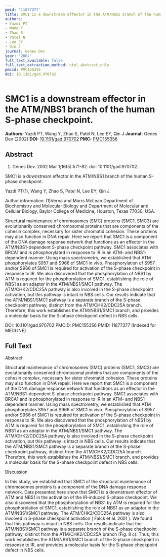 ```yaml
---
pmid: '11877377'
title: SMC1 is a downstream effector in the ATM/NBS1 branch of the human S-phase checkpoint.
authors:
- Yazdi PT
- Wang Y
- Zhao S
- Patel N
- Lee EY
- Qin J
journal: Genes Dev
year: '2002'
full_text_available: false
full_text_extraction_method: html_abstract_only
pmcid: PMC155356
doi: 10.1101/gad.970702
---
```


# SMC1 is a downstream effector in the ATM/NBS1 branch of the human S-phase checkpoint.
**Authors:** Yazdi PT, Wang Y, Zhao S, Patel N, Lee EY, Qin J
**Journal:** Genes Dev (2002)
**DOI:** [10.1101/gad.970702](https://doi.org/10.1101/gad.970702)
**PMC:** [PMC155356](https://www.ncbi.nlm.nih.gov/pmc/articles/PMC155356/)

## Abstract

1. Genes Dev. 2002 Mar 1;16(5):571-82. doi: 10.1101/gad.970702.

SMC1 is a downstream effector in the ATM/NBS1 branch of the human S-phase 
checkpoint.

Yazdi PT(1), Wang Y, Zhao S, Patel N, Lee EY, Qin J.

Author information:
(1)Verna and Marrs McLean Department of Biochemistry and Molecular Biology and 
Department of Molecular and Cellular Biology, Baylor College of Medicine, 
Houston, Texas 77030, USA.

Structural maintenance of chromosomes (SMC) proteins (SMC1, SMC3) are 
evolutionarily conserved chromosomal proteins that are components of the cohesin 
complex, necessary for sister chromatid cohesion. These proteins may also 
function in DNA repair. Here we report that SMC1 is a component of the DNA 
damage response network that functions as an effector in the ATM/NBS1-dependent 
S-phase checkpoint pathway. SMC1 associates with BRCA1 and is phosphorylated in 
response to IR in an ATM- and NBS1-dependent manner. Using mass spectrometry, we 
established that ATM phosphorylates S957 and S966 of SMC1 in vivo. 
Phosphorylation of S957 and/or S966 of SMC1 is required for activation of the 
S-phase checkpoint in response to IR. We also discovered that the 
phosphorylation of NBS1 by ATM is required for the phosphorylation of SMC1, 
establishing the role of NBS1 as an adaptor in the ATM/NBS1/SMC1 pathway. The 
ATM/CHK2/CDC25A pathway is also involved in the S-phase checkpoint activation, 
but this pathway is intact in NBS cells. Our results indicate that the 
ATM/NBS1/SMC1 pathway is a separate branch of the S-phase checkpoint pathway, 
distinct from the ATM/CHK2/CDC25A branch. Therefore, this work establishes the 
ATM/NBS1/SMC1 branch, and provides a molecular basis for the S-phase checkpoint 
defect in NBS cells.

DOI: 10.1101/gad.970702
PMCID: PMC155356
PMID: 11877377 [Indexed for MEDLINE]

## Full Text

Abstract

Structural maintenance of chromosomes (SMC) proteins (SMC1, SMC3) are evolutionarily conserved chromosomal proteins that are components of the cohesin complex, necessary for sister chromatid cohesion. These proteins may also function in DNA repair. Here we report that SMC1 is a component of the DNA damage response network that functions as an effector in the ATM/NBS1-dependent S-phase checkpoint pathway. SMC1 associates with BRCA1 and is phosphorylated in response to IR in an ATM- and NBS1-dependent manner. Using mass spectrometry, we established that ATM phosphorylates S957 and S966 of SMC1 in vivo. Phosphorylation of S957 and/or S966 of SMC1 is required for activation of the S-phase checkpoint in response to IR. We also discovered that the phosphorylation of NBS1 by ATM is required for the phosphorylation of SMC1, establishing the role of NBS1 as an adaptor in the ATM/NBS1/SMC1 pathway. The ATM/CHK2/CDC25A pathway is also involved in the S-phase checkpoint activation, but this pathway is intact in NBS cells. Our results indicate that the ATM/NBS1/SMC1 pathway is a separate branch of the S-phase checkpoint pathway, distinct from the ATM/CHK2/CDC25A branch. Therefore, this work establishes the ATM/NBS1/SMC1 branch, and provides a molecular basis for the S-phase checkpoint defect in NBS cells.

Discussion

In this study, we established that SMC1 of the structural maintenance of chromosomes proteins is a component of the DNA damage response network. Data presented here show that SMC1 is a downstream effector of ATM and NBS1 in the activation of the IR-induced S-phase checkpoint. We also discovered that the phosphorylation of NBS1 by ATM is required for the phosphorylation of SMC1, establishing the role of NBS1 as an adaptor in the ATM/NBS1/SMC1 pathway. The ATM/CHK2/CDC25A pathway is also involved in S-phase checkpoint activation ( Falck et al. 2001 ). We found that this pathway is intact in NBS cells. Our results indicate that the ATM/NBS1/SMC1 pathway is a separate branch of the S-phase checkpoint pathway, distinct from the ATM/CHK2/CDC25A branch (Fig. 8 c). Thus, this work establishes the ATM/NBS1/SMC1 branch of the S-phase checkpoint in response to IR, and provides a molecular basis for the S-phase checkpoint defect in NBS cells.
